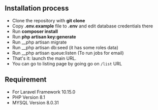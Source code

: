 ## Installation process

- Clone the repository with __git clone__
- Copy __.env.example__ file to __.env__ and edit database credentials there
- Run __composer install__
- Run __php artisan key:generate__
- Run __php artisan migrate
- Run __php artisan db:seed (it has some roles data)
- Run __php artisan queue:listen (To run jobs for email)
- That's it: launch the main URL. 
- You can go to listing page  by going go on `/list` URL

## Requirement
- For Laravel Framework 10.15.0
- PHP Version 8.1
- MYSQL Version 8.0.31
